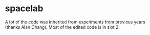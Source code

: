 # spacelab

A lot of the code was inherited from experiments from previous years (thanks Alan Chang). Most of the edited code is in slot 2.
